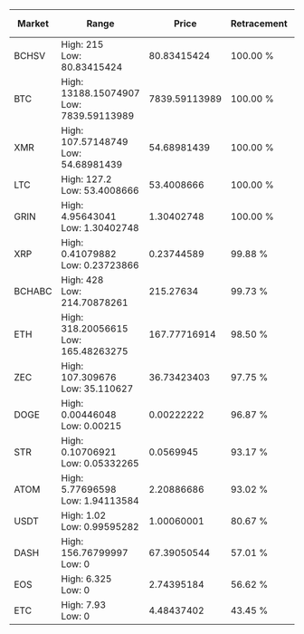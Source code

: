 | Market | Range | Price| Retracement | Doubles to 50% |
| --- | --- | --- | --- | --- |
| BCHSV | High: 215<br />Low: 80.83415424 | 80.83415424 | 100.00 % | 1.83 |
| BTC | High: 13188.15074907<br />Low: 7839.59113989 | 7839.59113989 | 100.00 % | 1.34 |
| XMR | High: 107.57148749<br />Low: 54.68981439 | 54.68981439 | 100.00 % | 1.48 |
| LTC | High: 127.2<br />Low: 53.4008666 | 53.4008666 | 100.00 % | 1.69 |
| GRIN | High: 4.95643041<br />Low: 1.30402748 | 1.30402748 | 100.00 % | 2.40 |
| XRP | High: 0.41079882<br />Low: 0.23723866 | 0.23744589 | 99.88 % | 1.36 |
| BCHABC | High: 428<br />Low: 214.70878261 | 215.27634 | 99.73 % | 1.49 |
| ETH | High: 318.20056615<br />Low: 165.48263275 | 167.77716914 | 98.50 % | 1.44 |
| ZEC | High: 107.309676<br />Low: 35.110627 | 36.73423403 | 97.75 % | 1.94 |
| DOGE | High: 0.00446048<br />Low: 0.00215 | 0.00222222 | 96.87 % | 1.49 |
| STR | High: 0.10706921<br />Low: 0.05332265 | 0.0569945 | 93.17 % | 1.41 |
| ATOM | High: 5.77696598<br />Low: 1.94113584 | 2.20886686 | 93.02 % | 1.75 |
| USDT | High: 1.02<br />Low: 0.99595282 | 1.00060001 | 80.67 % | 1.01 |
| DASH | High: 156.76799997<br />Low: 0 | 67.39050544 | 57.01 % | 1.16 |
| EOS | High: 6.325<br />Low: 0 | 2.74395184 | 56.62 % | 1.15 |
| ETC | High: 7.93<br />Low: 0 | 4.48437402 | 43.45 % | 0.00 |
